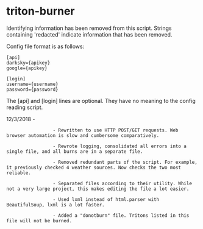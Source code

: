 # triton-burner
Identifying information has been removed from this script. Strings containing 'redacted' indicate information that has been removed.

Config file format is as follows:

    [api]
    darksky={apikey}
    google={apikey}

    [login]
    username={username}
    password={password}

The [api] and [login] lines are optional. They have no meaning to the config reading script.

12/3/2018 -

                     - Rewritten to use HTTP POST/GET requests. Web browser automation is slow and cumbersome comparatively.

                     - Rewrote logging, consolidated all errors into a single file, and all burns are in a separate file.
                     
                     - Removed redundant parts of the script. For example, it previously checked 4 weather sources. Now checks the two most reliable.
                     
                     - Separated files according to their utility. While not a very large project, this makes editing the file a lot easier.
                     
                     - Used lxml instead of html.parser with BeautifulSoup, lxml is a lot faster.
                     
                     - Added a "donotburn" file. Tritons listed in this file will not be burned.
